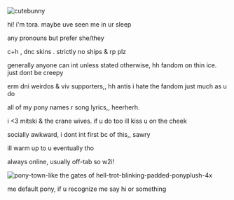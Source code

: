 
![cutebunny](https://github.com/vvkixv/open-your-heart/assets/164071327/bdf336b7-7a62-435c-bb94-211e5693c193)

hi! i'm tora. maybe uve seen me in ur sleep

any pronouns but prefer she/they 



c+h , dnc skins . strictly no ships & rp plz
 

generally anyone can int unless stated otherwise, hh fandom on thin ice. just dont be creepy

erm dni weirdos & viv supporters,, hh antis i hate the fandom just much as u do




all of my pony names r song lyrics,, heerherh.

i <3 mitski & the crane wives. if u do too ill kiss u on the cheek



socially awkward, i dont int first bc of this,, sawry

ill warm up to u eventually tho 



always online, usually off-tab so w2i!


![pony-town-like the gates of hell-trot-blinking-padded-ponyplush-4x](https://github.com/vvkixv/open-your-heart/assets/164071327/77f5e1e5-2bb9-41ae-abdd-06ed54f27a3a)

me default pony, if u recognize me say hi or something 
